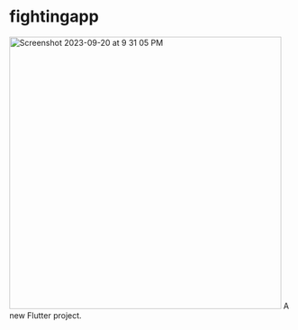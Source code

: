 # fightingapp
<img width="483" alt="Screenshot 2023-09-20 at 9 31 05 PM" src="https://github.com/HDPK-Kharkiv-IT-Cluster-practice-2023/mobile_front/assets/139014119/9b7eed70-ebb0-4c52-9e99-2bc86b899f0b">
A new Flutter project.

